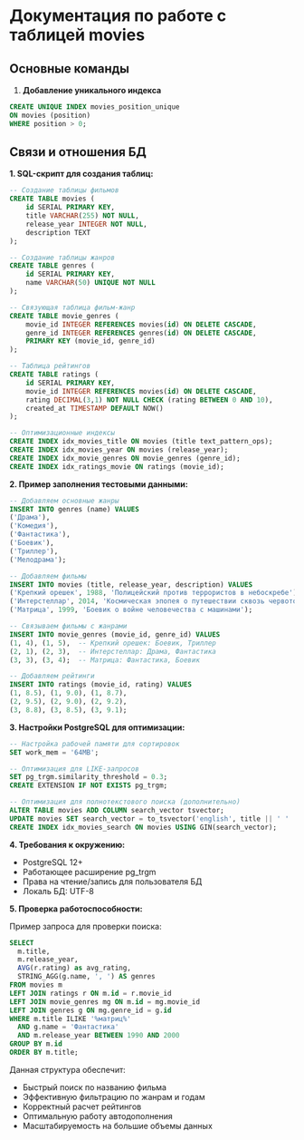 # Документация по работе с таблицей movies

## Основные команды

1. **Добавление уникального индекса**

```sql
CREATE UNIQUE INDEX movies_position_unique 
ON movies (position) 
WHERE position > 0;
```


## Связи и отношения БД ##

**1. SQL-скрипт для создания таблиц:**

```sql
-- Создание таблицы фильмов
CREATE TABLE movies (
    id SERIAL PRIMARY KEY,
    title VARCHAR(255) NOT NULL,
    release_year INTEGER NOT NULL,
    description TEXT
);

-- Создание таблицы жанров
CREATE TABLE genres (
    id SERIAL PRIMARY KEY,
    name VARCHAR(50) UNIQUE NOT NULL
);

-- Связующая таблица фильм-жанр
CREATE TABLE movie_genres (
    movie_id INTEGER REFERENCES movies(id) ON DELETE CASCADE,
    genre_id INTEGER REFERENCES genres(id) ON DELETE CASCADE,
    PRIMARY KEY (movie_id, genre_id)
);

-- Таблица рейтингов
CREATE TABLE ratings (
    id SERIAL PRIMARY KEY,
    movie_id INTEGER REFERENCES movies(id) ON DELETE CASCADE,
    rating DECIMAL(3,1) NOT NULL CHECK (rating BETWEEN 0 AND 10),
    created_at TIMESTAMP DEFAULT NOW()
);

-- Оптимизационные индексы
CREATE INDEX idx_movies_title ON movies (title text_pattern_ops);
CREATE INDEX idx_movies_year ON movies (release_year);
CREATE INDEX idx_movie_genres ON movie_genres (genre_id);
CREATE INDEX idx_ratings_movie ON ratings (movie_id);
```

**2. Пример заполнения тестовыми данными:**

```sql
-- Добавляем основные жанры
INSERT INTO genres (name) VALUES
('Драма'),
('Комедия'),
('Фантастика'),
('Боевик'),
('Триллер'),
('Мелодрама');

-- Добавляем фильмы
INSERT INTO movies (title, release_year, description) VALUES
('Крепкий орешек', 1988, 'Полицейский против террористов в небоскребе'),
('Интерстеллар', 2014, 'Космическая эпопея о путешествии сквозь червоточину'),
('Матрица', 1999, 'Боевик о войне человечества с машинами');

-- Связываем фильмы с жанрами
INSERT INTO movie_genres (movie_id, genre_id) VALUES
(1, 4), (1, 5),  -- Крепкий орешек: Боевик, Триллер
(2, 1), (2, 3),  -- Интерстеллар: Драма, Фантастика
(3, 3), (3, 4);  -- Матрица: Фантастика, Боевик

-- Добавляем рейтинги
INSERT INTO ratings (movie_id, rating) VALUES
(1, 8.5), (1, 9.0), (1, 8.7),
(2, 9.5), (2, 9.0), (2, 9.2),
(3, 8.8), (3, 8.5), (3, 9.1);
```

**3. Настройки PostgreSQL для оптимизации:**

```sql
-- Настройка рабочей памяти для сортировок
SET work_mem = '64MB';

-- Оптимизация для LIKE-запросов
SET pg_trgm.similarity_threshold = 0.3;
CREATE EXTENSION IF NOT EXISTS pg_trgm;

-- Оптимизация для полнотекстового поиска (дополнительно)
ALTER TABLE movies ADD COLUMN search_vector tsvector;
UPDATE movies SET search_vector = to_tsvector('english', title || ' ' || description);
CREATE INDEX idx_movies_search ON movies USING GIN(search_vector);
```

**4. Требования к окружению:**
- PostgreSQL 12+
- Работающее расширение pg_trgm
- Права на чтение/запись для пользователя БД
- Локаль БД: UTF-8

**5. Проверка работоспособности:**

Пример запроса для проверки поиска:
```sql
SELECT 
  m.title,
  m.release_year,
  AVG(r.rating) as avg_rating,
  STRING_AGG(g.name, ', ') AS genres
FROM movies m
LEFT JOIN ratings r ON m.id = r.movie_id
LEFT JOIN movie_genres mg ON m.id = mg.movie_id
LEFT JOIN genres g ON mg.genre_id = g.id
WHERE m.title ILIKE '%матриц%'
  AND g.name = 'Фантастика'
  AND m.release_year BETWEEN 1990 AND 2000
GROUP BY m.id
ORDER BY m.title;
```

Данная структура обеспечит:
- Быстрый поиск по названию фильма
- Эффективную фильтрацию по жанрам и годам
- Корректный расчет рейтингов
- Оптимальную работу автодополнения
- Масштабируемость на большие объемы данных